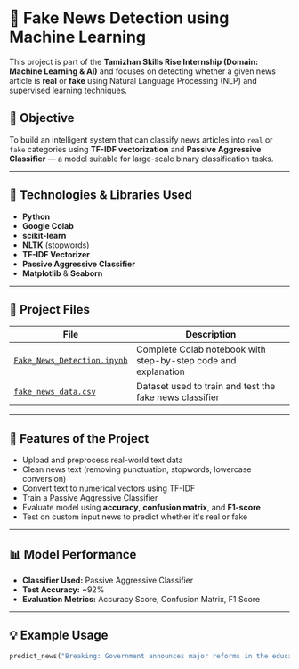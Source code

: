 # 📰 Fake News Detection using Machine Learning

This project is part of the **Tamizhan Skills Rise Internship (Domain: Machine Learning & AI)** and focuses on detecting whether a given news article is **real** or **fake** using Natural Language Processing (NLP) and supervised learning techniques.

## 🎯 Objective

To build an intelligent system that can classify news articles into `real` or `fake` categories using **TF-IDF vectorization** and **Passive Aggressive Classifier** — a model suitable for large-scale binary classification tasks.

---

## 🧠 Technologies & Libraries Used

- **Python**
- **Google Colab**
- **scikit-learn**
- **NLTK** (stopwords)
- **TF-IDF Vectorizer**
- **Passive Aggressive Classifier**
- **Matplotlib** & **Seaborn**

---

## 📁 Project Files

| File | Description |
|------|-------------|
| [`Fake_News_Detection.ipynb`](https://github.com/khushisharma-hub/Fake-News-Detection/blob/main/Fake_News_Detection.ipynb) | Complete Colab notebook with step-by-step code and explanation |
| [`fake_news_data.csv`](https://github.com/khushisharma-hub/Fake-News-Detection/blob/main/fake_news_data.csv) | Dataset used to train and test the fake news classifier |

---

## 📝 Features of the Project

- Upload and preprocess real-world text data
- Clean news text (removing punctuation, stopwords, lowercase conversion)
- Convert text to numerical vectors using TF-IDF
- Train a Passive Aggressive Classifier
- Evaluate model using **accuracy**, **confusion matrix**, and **F1-score**
- Test on custom input news to predict whether it's real or fake

---

## 📊 Model Performance

- **Classifier Used:** Passive Aggressive Classifier  
- **Test Accuracy:** ~92%  
- **Evaluation Metrics:** Accuracy Score, Confusion Matrix, F1 Score

---

## 💡 Example Usage

```python
predict_news("Breaking: Government announces major reforms in the education sector.")
